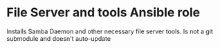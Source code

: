 # File Server and tools Ansible role

Installs Samba Daemon and other necessary file server tools.
Is not a git submodule and doesn't auto-update
